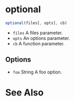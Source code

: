 # optional

```javascript
optional(files[, opts], cb)
```

* `files` A files parameter.
* `opts` An options parameter.
* `cb` A function parameter.

## Options

* `foo` String A foo option.

# See Also

